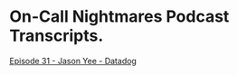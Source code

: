 # On-Call Nightmares Podcast Transcripts.

[Episode 31 - Jason Yee - Datadog](https://raw.githubusercontent.com/jaydestro/oncallnightmares/master/episode31.jason.yee.txt)
